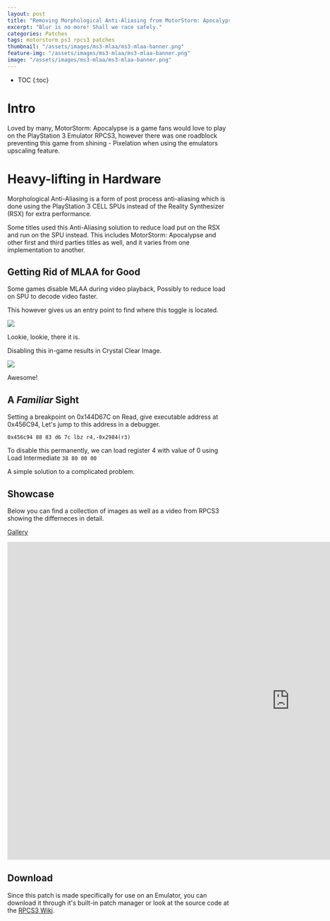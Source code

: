 ```yaml
---
layout: post
title: "Removing Morphological Anti-Aliasing from MotorStorm: Apocalypse"
excerpt: "Blur is no more! Shall we race safely."
categories: Patches
tags: motorstorm ps3 rpcs3 patches
thumbnail: "/assets/images/ms3-mlaa/ms3-mlaa-banner.png"
feature-img: "/assets/images/ms3-mlaa/ms3-mlaa-banner.png"
image: "/assets/images/ms3-mlaa/ms3-mlaa-banner.png"
---
```


* TOC
{:toc}

# Intro

Loved by many, MotorStorm: Apocalypse is a game fans would love to play on the PlayStation 3 Emulator RPCS3, however there was one roadblock preventing this game from shining - Pixelation when using the emulators upscaling feature.

# Heavy-lifting in Hardware

Morphological Anti-Aliasing is a form of post process anti-aliasing which is done using the PlayStation 3 CELL SPUs instead of the Reality Synthesizer (RSX) for extra performance.

Some titles used this Anti-Aliasing solution to reduce load put on the RSX and run on the SPU instead. This includes MotorStorm: Apocalypse and other first and third parties titles as well, and it varies from one implementation to another.

## Getting Rid of MLAA for Good

Some games disable MLAA during video playback, Possibly to reduce load on SPU to decode video faster.

This however gives us an entry point to find where this toggle is located.

![](\assets\images\ms3-mlaa\ms3-ce-display.png)

Lookie, lookie, there it is.

Disabling this in-game results in Crystal Clear Image.

![](\assets\images\ms3-mlaa\ms3-1440ir-no-mlaa.png)

Awesome!

## A *Familiar* Sight

Setting a breakpoint on 0x144D67C on Read, give executable address at 0x456C94, Let's jump to this address in a debugger.

`0x456c94 88 83 d6 7c lbz r4,-0x2984(r3)`

To disable this permanently, we can load register 4 with value of 0 using Load Intermediate `38 80 00 00`

A simple solution to a complicated problem.

## Showcase

Below you can find a collection of images as well as a video from RPCS3 showing the differneces in detail.

[Gallery](https://photos.app.goo.gl/hM9tATanhy2gzn2W8)

<iframe width="1280" height="720" src="https://www.youtube.com/embed/p_gvO2jBWwI?start=140" frameborder="0" allow="accelerometer; autoplay; clipboard-write; encrypted-media; gyroscope; picture-in-picture" allowfullscreen></iframe>

## Download

Since this patch is made specifically for use on an Emulator, you can download it through it's built-in patch manager or look at the source code at the [RPCS3 Wiki](https://wiki.rpcs3.net/index.php?title=MotorStorm:_Apocalypse#Patches).
